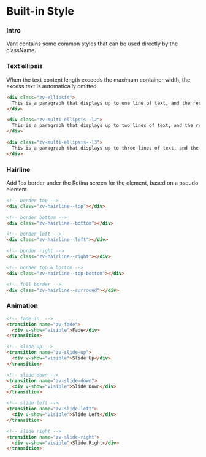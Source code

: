 # Built-in Style

### Intro

Vant contains some common styles that can be used directly by the className.

### Text ellipsis

When the text content length exceeds the maximum container width, the excess text is automatically omitted.

```html
<div class="zv-ellipsis">
  This is a paragraph that displays up to one line of text, and the rest of the text will be omitted.
</div>

<div class="zv-multi-ellipsis--l2">
  This is a paragraph that displays up to two lines of text, and the rest of the text will be omitted.
</div>

<div class="zv-multi-ellipsis--l3">
  This is a paragraph that displays up to three lines of text, and the rest of the text will be omitted.
</div>
```

### Hairline

Add 1px border under the Retina screen for the element, based on a pseudo element.

```html
<!-- border top -->
<div class="zv-hairline--top"></div>

<!-- border bottom -->
<div class="zv-hairline--bottom"></div>

<!-- border left -->
<div class="zv-hairline--left"></div>

<!-- border right -->
<div class="zv-hairline--right"></div>

<!-- border top & bottom -->
<div class="zv-hairline--top-bottom"></div>

<!-- full border -->
<div class="zv-hairline--surround"></div>
```

### Animation

```html
<!-- fade in  -->
<transition name="zv-fade">
  <div v-show="visible">Fade</div>
</transition>

<!-- slide up -->
<transition name="zv-slide-up">
  <div v-show="visible">Slide Up</div>
</transition>

<!-- slide down -->
<transition name="zv-slide-down">
  <div v-show="visible">Slide Down</div>
</transition>

<!-- slide left -->
<transition name="zv-slide-left">
  <div v-show="visible">Slide Left</div>
</transition>

<!-- slide right -->
<transition name="zv-slide-right">
  <div v-show="visible">Slide Right</div>
</transition>
```
